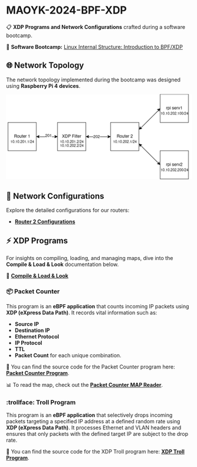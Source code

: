 # MAOYK-2024-BPF-XDP
:clipboard: **XDP Programs and Network Configurations** crafted during a software bootcamp.

:penguin: **Software Bootcamp:** [Linux Internal Structure: Introduction to BPF/XDP](https://kamp.linux.org.tr/2024-yaz/kurslar/linuxun-ic-yapisi-bpf-xdp-ye-giris/)

## 🌐 Network Topology 

The network topology implemented during the bootcamp was designed using **Raspberry Pi 4 devices**.

![Network Topology](images/Network_Topology.png)

## 🔧 Network Configurations

Explore the detailed configurations for our routers:
- **[Router 2 Configurations](network/router-2/conf.md)**

## ⚡ XDP Programs

For insights on compiling, loading, and managing maps, dive into the **Compile & Load & Look** documentation below.

📜 **[Compile & Load & Look](xdp/CLL.md)**

### 📦 Packet Counter
This program is an **eBPF application** that counts incoming IP packets using **XDP (eXpress Data Path)**. It records vital information such as:
- **Source IP**
- **Destination IP**
- **Ethernet Protocol**
- **IP Protocol**
- **TTL**
- **Packet Count** for each unique combination.

📝 You can find the source code for the Packet Counter program here: **[Packet Counter Program](xdp/ip/ip_counter.c)**.

📊 To read the map, check out the **[Packet Counter MAP Reader](xdp/programs/ip/ip_counter_map_reader.c)**.

### :trollface: Troll Program 

This program is an **eBPF application** that selectively drops incoming packets targeting a specified IP address at a defined random rate using **XDP (eXpress Data Path)**. It processes Ethernet and VLAN headers and ensures that only packets with the defined target IP are subject to the drop rate.

📝 You can find the source code for the XDP Troll program here: **[XDP Troll Program](xdp/programs/troll/troll.c)**.

